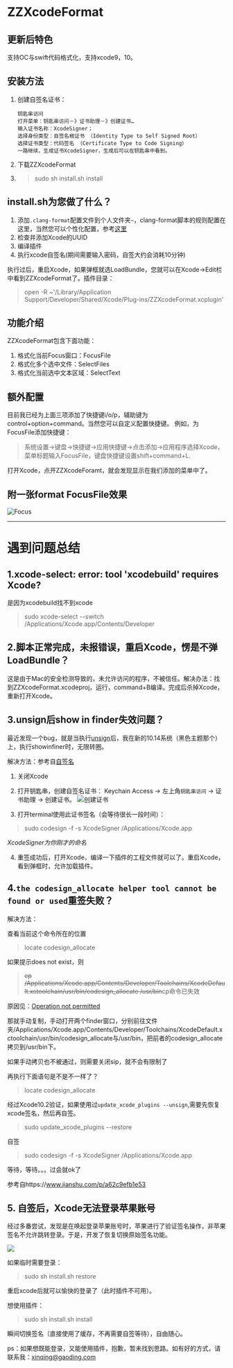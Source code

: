 # ZZXcodeFormat

## 更新后特色
支持OC与swift代码格式化，支持xcode9，10。

## 安装方法
1. 创建自签名证书：
    ```
    钥匙串访问
    打开菜单：钥匙串访问－》证书助理－》创建证书…
    输入证书名称：XcodeSigner；
    选择身份类型：自签名根证书 （Identity Type to Self Signed Root）
    选择证书类型：代码签名 （Certificate Type to Code Signing）
    一路继续，生成证书XcodeSigner，生成后可以在钥匙串中看到。
    ```
2. 下载ZZXcodeFormat
3. > sudo sh install.sh install

## install.sh为您做了什么？

1. 添加`.clang-format`配置文件到个人文件夹`~`，clang-format脚本的规则配置在这里，当然您可以个性化配置，参考[这里](http://clang.llvm.org/docs/ClangFormatStyleOptions.html)
2. 检查并添加Xcode的UUID
3. 编译插件
4. 执行xcode自签名(期间需要输入密码，自签大约会消耗10分钟)

执行过后，重启Xcode，如果弹框就选LoadBundle，您就可以在Xcode->Edit栏中看到ZZXcodeFormat了。插件目录：
> open -R ~'/Library/Application Support/Developer/Shared/Xcode/Plug-ins/ZZXcodeFormat.xcplugin'

## 功能介绍

ZZXcodeFormat包含下面功能：

1. 格式化当前Focus窗口：FocusFile
2. 格式化多个选中文件：SelectFiles
3. 格式化当前选中文本区域：SelectText

## 额外配置
目前我已经为上面三项添加了快捷键i/o/p，辅助键为control+option+command。当然您可以自定义配置快捷键。
例如，为FocusFile添加快捷键：

> 系统设置->键盘->快捷键->应用快捷键->点击添加->应用程序选择Xcode，菜单标题输入FocusFile，键盘快捷键设置shift+command+L.

打开Xcode，点开ZZXcodeForamt，就会发现显示在我们添加的菜单中了。

## 附一张format FocusFile效果
![Focus](https://github.com/V5zhou/ZZClang-format/blob/master/ZZClang-format/FocusFile%E6%A0%BC%E5%BC%8F%E5%8C%96.gif)

---
# 遇到问题总结

## 1.xcode-select: error: tool 'xcodebuild' requires Xcode?
是因为xcodebuild找不到xcode

> sudo xcode-select --switch /Applications/Xcode.app/Contents/Developer

## 2.脚本正常完成，未报错误，重启Xcode，愣是不弹LoadBundle？
这是由于Mac的安全检测导致的，未允许访问的程序，不被信任。解决办法：找到ZZXcodeFormat.xcodeproj，运行，command+B编译。完成后杀掉Xcode，重新打开Xcode。
## 3.unsign后show in finder失效问题？

最近发现一个bug，就是当执行[unsign](https://github.com/inket/update_xcode_plugins/blob/master/README.md)后，我在新的10.14系统（黑色主题那个）上，执行showinfiner时，无限转圈。

解决方法：参考自[自签名](https://github.com/XVimProject/XVim/blob/master/INSTALL_Xcode8.md)

1. 关闭Xcode

2. 打开钥匙串，创建自签名证书： Keychain Access -> 左上角`钥匙串访问` -> 证书助理 -> 创建证书。
![创建证书](https://ws4.sinaimg.cn/large/006tNc79gy1fytjbnp3wkj30y80o8jzh.jpg)

3. 打开terminal使用此证书签名（会等待很长一段时间）：
> sudo codesign -f -s XcodeSigner /Applications/Xcode.app

*XcodeSigner为你刚才的命名*

4. 重签成功后，打开Xcode，编译一下插件的工程文件就可以了。重启Xcode，看到弹框时，允许加载插件。

## 4.`the codesign_allocate helper tool cannot be found or used`重签失败？

解决方法：

查看当前这个命令所在的位置

> locate codesign_allocate

如果提示does not exist，则

> ~~cp /Applications/Xcode.app/Contents/Developer/Toolchains/XcodeDefault.xctoolchain/usr/bin/codesign_allocate /usr/bin~~cp命令已失效

原因见：[Operation not permitted](https://www.jianshu.com/p/22b89f19afd6)

那就手动复制，手动打开两个finder窗口，分别前往文件夹/Applications/Xcode.app/Contents/Developer/Toolchains/XcodeDefault.xctoolchain/usr/bin/codesign_allocate与/usr/bin，把前者的codesign_allocate拷贝到/usr/bin下。

如果手动拷贝也不被通过，则需要关闭sip，就不会有限制了

再执行下面语句是不是不一样了？

> locate codesign_allocate

经过Xcode10.2验证，如果使用过`update_xcode_plugins --unsign`,需要先恢复xcode签名，然后再自签。

> sudo update_xcode_plugins --restore

自签

> sudo codesign -f -s XcodeSigner /Applications/Xcode.app

等待，等待。。。过会就ok了

参考自https://www.jianshu.com/p/a62c9efb1e53

## 5. 自签后，Xcode无法登录苹果账号

经过多番尝试，发现是在唤起登录苹果账号时，苹果进行了验证签名操作，非苹果签名不允许跳转登录。于是，开发了恢复切换原始签名功能。

![](https://tva1.sinaimg.cn/large/008i3skNgy1gqi40oizkxj31940u0aj6.jpg)

如果临时需要登录：

> sudo sh install.sh restore

重启xcode后就可以愉快的登录了（此时插件不可用）。

想使用插件：

> sudo sh install.sh install

瞬间切换签名（直接使用了缓存，不再需要自签等待），自由随心。

ps：如果想既能登录，又能使用插件，抱歉，暂未找到思路。如有好的方式，请联系我：[xinqing@gaoding.com](xinqing@gaoding.com)
